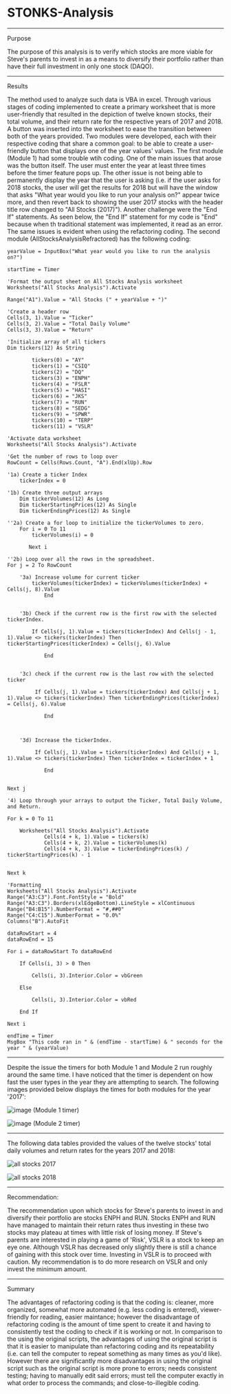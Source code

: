 # STONKS-Analysis
---
Purpose

The purpose of this analysis is to verify which stocks are more viable for Steve's parents to invest in as a means to diversify their portfolio rather than have their full investment in only one stock (DAQO). 

---

Results

The method used to analyze such data is VBA in excel. Through various stages of coding implemented to create a primary worksheet that is more user-friendly that resulted in the depiction of twelve known stocks, their total volume, and their return rate for the respective years of 2017 and 2018. A button was inserted into the worksheet to ease the transition between both of the years provided. Two modules were developed, each with their respective coding that share a common goal: to be able to create a user-friendly button that displays one of the year values' values. The first module (Module 1) had some trouble wtih coding. One of the main issues that arose was the button itself. The user must enter the year at least three times before the timer feature pops up. The other issue is not being able to permanently display the year that the user is asking (i.e. if the user asks for 2018 stocks, the user will get the results for 2018 but will have the window that asks "What year would you like to run your analysis on?" appear twice more, and then revert back to showing the user 2017 stocks with the header title row changed to "All Stocks (2017)"). Another challenge were the "End If" statements. As seen below, the "End If" statement for my code is "End" because when th traditional statement was implemented, it read as an error. The same issues is evident when using the refactoring coding. The second module (AllStocksAnalysisRefractored) has the following coding: 

    yearValue = InputBox("What year would you like to run the analysis on?")

    startTime = Timer
    
    'Format the output sheet on All Stocks Analysis worksheet
    Worksheets("All Stocks Analysis").Activate
    
    Range("A1").Value = "All Stocks (" + yearValue + ")"
    
    'Create a header row
    Cells(3, 1).Value = "Ticker"
    Cells(3, 2).Value = "Total Daily Volume"
    Cells(3, 3).Value = "Return"

    'Initialize array of all tickers
    Dim tickers(12) As String
    
            tickers(0) = "AY"
            tickers(1) = "CSIQ"
            tickers(2) = "DQ"
            tickers(3) = "ENPH"
            tickers(4) = "FSLR"
            tickers(5) = "HASI"
            tickers(6) = "JKS"
            tickers(7) = "RUN"
            tickers(8) = "SEDG"
            tickers(9) = "SPWR"
            tickers(10) = "TERP"
            tickers(11) = "VSLR"
    
    'Activate data worksheet
    Worksheets("All Stocks Analysis").Activate
    
    'Get the number of rows to loop over
    RowCount = Cells(Rows.Count, "A").End(xlUp).Row
    
    '1a) Create a ticker Index
        tickerIndex = 0
        
    '1b) Create three output arrays
        Dim tickerVolumes(12) As Long
        Dim tickerStartingPrices(12) As Single
        Dim tickerEndingPrices(12) As Single
        
    ''2a) Create a for loop to initialize the tickerVolumes to zero.
        For i = 0 To 11
            tickerVolumes(i) = 0

           Next i
           
    ''2b) Loop over all the rows in the spreadsheet.
    For j = 2 To RowCount
    
        '3a) Increase volume for current ticker
            tickerVolumes(tickerIndex) = tickerVolumes(tickerIndex) + Cells(j, 8).Value
                End
                
            
        '3b) Check if the current row is the first row with the selected tickerIndex.
        
            If Cells(j, 1).Value = tickers(tickerIndex) And Cells(j - 1, 1).Value <> tickers(tickerIndex) Then tickerStartingPrices(tickerIndex) = Cells(j, 6).Value
                
                End
                
        
        '3c) check if the current row is the last row with the selected ticker
         
             If Cells(j, 1).Value = tickers(tickerIndex) And Cells(j + 1, 1).Value <> tickers(tickerIndex) Then tickerEndingPrices(tickerIndex) = Cells(j, 6).Value
             
                End
                
            

        '3d) Increase the tickerIndex.
            
             If Cells(j, 1).Value = tickers(tickerIndex) And Cells(j + 1, 1).Value <> tickers(tickerIndex) Then tickerIndex = tickerIndex + 1
            
                End
                
    
    Next j
    
    '4) Loop through your arrays to output the Ticker, Total Daily Volume, and Return.
    
    For k = 0 To 11
        
        Worksheets("All Stocks Analysis").Activate
                Cells(4 + k, 1).Value = tickers(k)
                Cells(4 + k, 2).Value = tickerVolumes(k)
                Cells(4 + k, 3).Value = tickerEndingPrices(k) / tickerStartingPrices(k) - 1
                
        
    Next k
    
    'Formatting
    Worksheets("All Stocks Analysis").Activate
    Range("A3:C3").Font.FontStyle = "Bold"
    Range("A3:C3").Borders(xlEdgeBottom).LineStyle = xlContinuous
    Range("B4:B15").NumberFormat = "#,##0"
    Range("C4:C15").NumberFormat = "0.0%"
    Columns("B").AutoFit

    dataRowStart = 4
    dataRowEnd = 15

    For i = dataRowStart To dataRowEnd
        
        If Cells(i, 3) > 0 Then
            
            Cells(i, 3).Interior.Color = vbGreen
            
        Else
        
            Cells(i, 3).Interior.Color = vbRed
            
        End If
        
    Next i
 
    endTime = Timer
    MsgBox "This code ran in " & (endTime - startTime) & " seconds for the year " & (yearValue)

---

Despite the issue the timers for both Module 1 and Module 2 run roughly around the same time. I have noticed that the timer is dependent on how fast the user types in the year they are attempting to search. The following images provided below displays the times for both modules for the year '2017':

![image](https://user-images.githubusercontent.com/92961267/140470034-9282e30c-5111-4353-86fb-436ce0464301.png)
   (Module 1 timer)

![image](https://user-images.githubusercontent.com/92961267/140470148-d124dc41-3d01-4fa4-b123-eec490e2f887.png)
   (Module 2 timer)

---

The following data tables provided the values of the twelve stocks' total daily volumes and return rates for the years 2017 and 2018:

![all stocks 2017](https://user-images.githubusercontent.com/92961267/140467372-4b8728a7-8091-4e21-b0c0-a1ed47b837ba.PNG) 

![all stocks 2018](https://user-images.githubusercontent.com/92961267/140467375-5a4c3483-a0d7-4556-b377-d087f62c0511.PNG)

---

Recommendation:

The recommendation upon which stocks for Steve's parents to invest in and diversify their portfolio are stocks ENPH and RUN. Stocks ENPH and RUN have managed to maintain their return rates thus investing in these two stocks may plateau at times with little risk of losing money. If Steve's parents are interested in playing a game of 'Risk', VSLR is a stock to keep an eye one. Although VSLR has decreased only slightly there is still a chance of gaining with this stock over time. Investing in VSLR is to proceed with caution. My recommendation is to do more research on VSLR and only invest the minimum amount.

---

Summary

The advantages of refactoring coding is that the coding is: cleaner, more organized, somewhat more automated (e.g. less coding is entered), viewer-friendly for reading, easier maintance; however the disadvantage of refactoring coding is the amount of time spent to create it and having to consistently test the coding to check if it is working or not. In comparison to the using the original scripts, the advantages of using the original script is that it is easier to manipulate than refactoring coding and its repeatability (i.e. can tell the computer to repeat something as many times as you'd like). However there are significantly more disadvantages in using the original script such as the original script is more prone to errors; needs consistent testing; having to manually edit said errors; must tell the computer exactly in what order to process the commands; and close-to-illegible coding.
